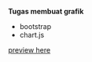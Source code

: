 
<b>Tugas membuat grafik </b>

- bootstrap
- chart.js

<a href="jovianreynaldo.github.io/GMAT_Grafik"> preview here </a>

